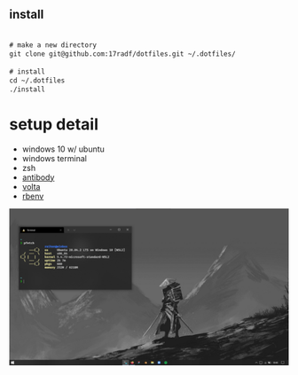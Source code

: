 install 
-------
```shell script

# make a new directory
git clone git@github.com:17radf/dotfiles.git ~/.dotfiles/

# install 
cd ~/.dotfiles
./install

```

setup detail
============

- windows 10 w/ ubuntu 
- windows terminal
- zsh
- [antibody](https://getantibody.github.io)
- [volta](https://volta.sh)
- [rbenv](https://rbenv.org/)

![win](https://github.com/17radf/dotfiles/blob/master/win.png)
